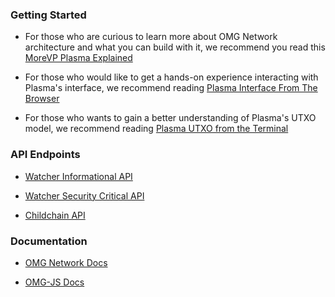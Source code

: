 ### Getting Started

- For those who are curious to learn more about OMG Network architecture and what you can build with it, we recommend you read this [MoreVP Plasma Explained](https://github.com/omisego/dev-portal/blob/master/guides/morevp_eli5.md)

- For those who would like to get a hands-on experience interacting with Plasma's interface, we recommend reading [Plasma Interface From The Browser](https://github.com/omisego/dev-portal/blob/master/guides/plasma_interface_from_browser.md)

- For those who wants to gain a better understanding of Plasma's UTXO model, we recommend reading [Plasma UTXO from the Terminal](https://github.com/omisego/dev-portal/blob/master/guides/plasma_utxo_from_terminal.md)

### API Endpoints

- [Watcher Informational API](https://developer.omisego.co/elixir-omg/docs-ui/?url=0.1/informational_api_specs.yaml)

- [Watcher Security Critical API](https://developer.omisego.co/elixir-omg/docs-ui/?url=0.1/security_critical_api_specs.yaml)

- [Childchain API](https://developer.omisego.co/elixir-omg/docs-ui/?url=0.1/operator_api_swagger.json)

### Documentation

- [OMG Network Docs](https://github.com/omisego/elixir-omg/)

- [OMG-JS Docs](https://github.com/omisego/omg-js)

